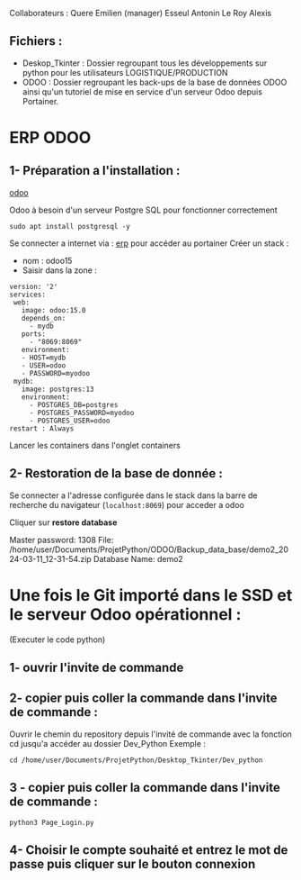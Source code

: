  Collaborateurs : Quere Emilien (manager)
                Esseul Antonin
                Le Roy Alexis

## Fichiers :

- Deskop_Tkinter : Dossier regroupant tous les développements sur python pour les utilisateurs LOGISTIQUE/PRODUCTION
- ODOO  : Dossier regroupant les back-ups de la base de données ODOO ainsi qu'un tutoriel de mise en service d'un serveur Odoo depuis Portainer.

# ERP ODOO

## 1- Préparation a l'installation :

[odoo](https://www.odoo.com/documentation/15.0/fr/administration/install/packages.html)

Odoo à besoin d'un serveur Postgre SQL pour fonctionner correctement

 ```
sudo apt install postgresql -y
 ```

Se connecter a internet via : [erp](http://localhost:9000/#!/home) pour accéder au portainer
Créer un stack : 
- nom : odoo15
- Saisir dans la zone :

  
 ```
version: '2'
services:
  web:
    image: odoo:15.0
    depends_on:
      - mydb
    ports:
      - "8069:8069"
    environment:
    - HOST=mydb
    - USER=odoo
    - PASSWORD=myodoo
  mydb:
    image: postgres:13
    environment:
      - POSTGRES_DB=postgres
      - POSTGRES_PASSWORD=myodoo
      - POSTGRES_USER=odoo
restart : Always
```

Lancer les containers dans l'onglet containers


## 2- Restoration de la base de donnée :

Se connecter a l'adresse configurée dans le stack dans la barre de recherche du navigateur (`localhost:8069`) pour acceder a odoo

Cliquer sur **restore database**

Master password: 1308
File: /home/user/Documents/ProjetPython/ODOO/Backup_data_base/demo2_2024-03-11_12-31-54.zip
Database Name: demo2


# Une fois le Git importé dans le SSD et le serveur Odoo opérationnel :
(Executer le code python)
 
## 1- ouvrir l'invite de commande

## 2- copier puis coller la commande dans l'invite de commande :

Ouvrir le chemin du repository depuis l'invité de commande avec la fonction cd jusqu'a accéder au dossier Dev_Python
Exemple : 

```cd /home/user/Documents/ProjetPython/Desktop_Tkinter/Dev_python```
 
## 3 - copier puis coller la commande dans l'invite de commande :  
 
``` python3 Page_Login.py ```

 
## 4- Choisir le compte souhaité et entrez le mot de passe puis cliquer sur le bouton connexion


